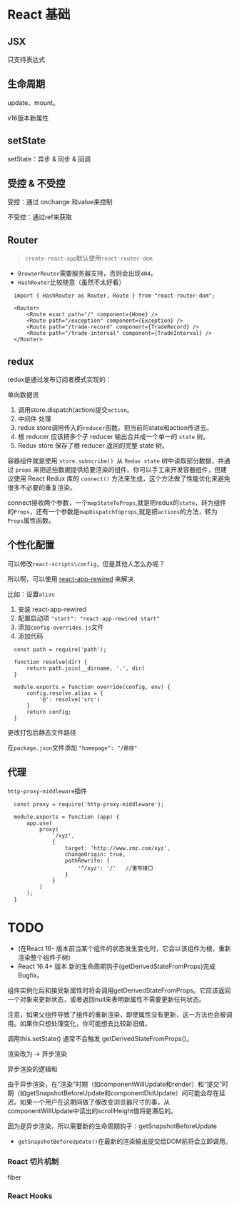 # React 基础

## JSX

只支持表达式

## 生命周期

update、mount。

v16版本新属性

## setState

setState：异步 & 同步 & 回调

## 受控 & 不受控

受控：通过 onchange 和value来控制

不受控：通过ref来获取

## Router

> `create-react-app`默认使用`react-router-dom`

* `BrowserRouter`需要服务器支持，否则会出现`404`，
* `HashRouter`比较随意（虽然不太好看）

```
  import { HashRouter as Router, Route } from "react-router-dom";

  <Router>
      <Route exact path="/" component={Home} />
      <Route path="/exception" component={Exception} />
      <Route path="/trade-record" component={TradeRecord} />
      <Route path="/trade-interval" component={TradeInterval} />
  </Router>
```

## redux

redux是通过发布订阅者模式实现的：

单向数据流
1. 调用store.dispatch(action)提交`action`。
2. 中间件 处理
3. redux store调用传入的`reducer`函数。把当前的state和action传进去。
4. 根 reducer 应该把多个子 reducer 输出合并成一个单一的 `state` 树。
5. Redux store 保存了根 reducer 返回的完整 state 树。

容器组件就是使用 `store.subscribe() `从 `Redux state` 树中读取部分数据，并通过 `props` 来把这些数据提供给要渲染的组件。你可以手工来开发容器组件，但建议使用 React Redux 库的 `connect()` 方法来生成，这个方法做了性能优化来避免很多不必要的重复渲染。

connect接收两个参数，一个`mapStateToProps`,就是把redux的`state`，转为组件的`Props`，还有一个参数是`mapDispatchToprops`,就是把`actions`的方法，转为`Props`属性函数。



## 个性化配置

可以修改`react-scripts\config`，但是其他人怎么办呢？

所以啊，可以使用 [react-app-rewired](https://github.com/timarney/react-app-rewired) 来解决

比如：设置`alias`
1. 安装 react-app-rewired
2. 配置启动项 `"start": "react-app-rewired start"`
3. 添加`config-overrides.js`文件
4. 添加代码
  ```
    const path = require('path');

    function resolve(dir) {
        return path.join(__dirname, '.', dir)
    }
    
    module.exports = function override(config, env) {
        config.resolve.alias = {
            '@': resolve('src')
        }
        return config;
    }
  ```


更改打包后静态文件路径

在`package.json`文件添加 `"homepage": "/路径"`


## 代理

`http-proxy-middleware`插件

```
  const proxy = require('http-proxy-middleware');

  module.exports = function (app) {
      app.use(
          proxy(
              '/xyz',
              {
                  target: 'http://www.zmz.com/xyz',
                  changeOrigin: true,
                  pathRewrite: {
                      '^/xyz': '/'   //重写接口
                  }
              }
          )
      );
  }
```

# TODO

* (在React 16- 版本前当某个组件的状态发生变化时，它会以该组件为根，重新渲染整个组件子树)
* React 16.4+ 版本 新的生命周期钩子(getDerivedStateFromProps)完成Bugfix。

组件实例化后和接受新属性时将会调用getDerivedStateFromProps。它应该返回一个对象来更新状态，或者返回null来表明新属性不需要更新任何状态。

注意，如果父组件导致了组件的重新渲染，即使属性没有更新，这一方法也会被调用。如果你只想处理变化，你可能想去比较新旧值。

调用this.setState() 通常不会触发 getDerivedStateFromProps()。


渲染改为 -> 异步渲染

异步渲染的逻辑和

由于异步渲染，在“渲染”时期（如componentWillUpdate和render）和“提交”时期（如getSnapshotBeforeUpdate和componentDidUpdate）间可能会存在延迟。如果一个用户在这期间做了像改变浏览器尺寸的事，从componentWillUpdate中读出的scrollHeight值将是滞后的。

因为是异步渲染，所以需要新的生命周期钩子：getSnapshotBeforeUpdate
  * `getSnapshotBeforeUpdate()`在最新的渲染输出提交给DOM前将会立即调用。

### React 切片机制

fiber

### React Hooks


